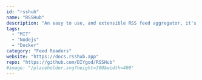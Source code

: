 ```yaml
---
id: "rsshub"
name: "RSSHub"
description: "An easy to use, and extensible RSS feed aggregator, it's capable of generating RSS feeds from pretty much everything ranging from social media to university departments."
tags:
  - "MIT"
  - "Nodejs"
  - "Docker"
category: "Feed Readers"
website: "https://docs.rsshub.app"
repo: "https://github.com/DIYgod/RSSHub"
#image: "/placeholder.svg?height=300&width=400"
---
```


